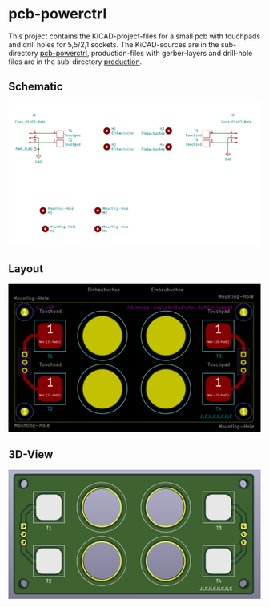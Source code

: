 pcb-powerctrl
=============

This project contains the KiCAD-project-files for a  small pcb with touchpads
and drill holes for 5,5/2,1 sockets. The KiCAD-sources are in the sub-directory
[pcb-powerctrl](pcb-powerctrl), production-files with gerber-layers and drill-hole files are
in the sub-directory [production](production).


Schematic
---------

![](pcb-powerctrl-schematic.png)


Layout
------

![](pcb-powerctrl-layout.png)


3D-View
-------

![](pcb-powerctrl-3D.png)




